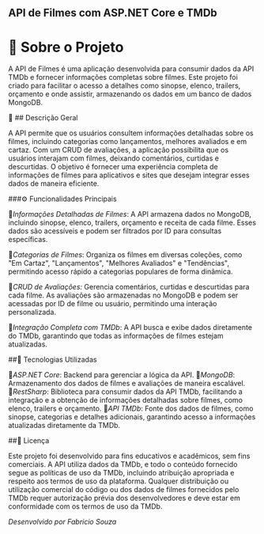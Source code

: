 ## API de Filmes com ASP.NET Core e TMDb

# 🎥 Sobre o Projeto

A API de Filmes é uma aplicação desenvolvida para consumir dados da API TMDb e fornecer informações completas sobre filmes. Este projeto foi criado para facilitar o acesso a detalhes como sinopse, elenco, trailers, orçamento e onde assistir, armazenando os dados em um banco de dados MongoDB.

📝 ## Descrição Geral

A API permite que os usuários consultem informações detalhadas sobre os filmes, incluindo categorias como lançamentos, melhores avaliados e em cartaz. Com um CRUD de avaliações, a aplicação possibilita que os usuários interajam com filmes, deixando comentários, curtidas e descurtidas. O objetivo é fornecer uma experiência completa de informações de filmes para aplicativos e sites que desejam integrar esses dados de maneira eficiente.

###⚙️ Funcionalidades Principais

🔘*Informações Detalhadas de Filmes*: A API armazena dados no MongoDB, incluindo sinopse, elenco, trailers, orçamento e receita de cada filme. Esses dados são acessíveis e podem ser filtrados por ID para consultas específicas.

🔘*Categorias de Filmes*: Organiza os filmes em diversas coleções, como "Em Cartaz", "Lançamentos", "Melhores Avaliados" e "Tendências", permitindo acesso rápido a categorias populares de forma dinâmica.

🔘*CRUD de Avaliações:* Gerencia comentários, curtidas e descurtidas para cada filme. As avaliações são armazenadas no MongoDB e podem ser acessadas por ID de filme ou usuário, permitindo uma interação personalizada.

🔘*Integração Completa com TMDb*: A API busca e exibe dados diretamente do TMDb, garantindo que todas as informações de filmes estejam atualizadas.

##🚀 Tecnologias Utilizadas

🔘*ASP.NET Core*: Backend para gerenciar a lógica da API.
🔘*MongoDB*: Armazenamento dos dados de filmes e avaliações de maneira escalável.
🔘*RestSharp*: Biblioteca para consumir dados da API TMDb, facilitando a integração e a obtenção de informações detalhadas sobre filmes, como elenco, trailers e orçamento.
🔘*API TMDb*: Fonte dos dados de filmes, como sinopse, categorias e detalhes adicionais, garantindo acesso a informações atualizadas diretamente da TMDb.

##📝 Licença

Este projeto foi desenvolvido para fins educativos e acadêmicos, sem fins comerciais. A API utiliza dados da TMDb, e todo o conteúdo fornecido segue as políticas de uso da TMDb, incluindo atribuição apropriada e respeito aos termos de uso da plataforma. Qualquer distribuição ou utilização comercial do código ou dos dados de filmes fornecidos pelo TMDb requer autorização prévia dos desenvolvedores e deve estar em conformidade com os termos de uso da TMDb.


*Desenvolvido por Fabricio Souza*
